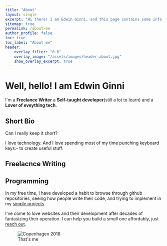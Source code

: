 ```yaml
---
title: "About"
layout: single
excerpt: "Hi there! I am Edwin Ginni, and this page contains some info about me I am comforable sharing with you"
sitemap: true
permalink: /about-me
author_profile: false
toc: true
toc_label: "About me"
header:
    overlay_filter: "0.6"
    overlay_image: "/assets/images/header-about.jpg"
    show_overlay_excerpt: true
---
```


# Well, hello! I am Edwin Ginni

I'm a **Freelance Writer** a **Self-taught developer**(still a lot to learn) and a **Lover of eveything tech**.

## Short Bio
Can I really keep it short?

I love technology. And I love spending most of my time punching keyboard keys:- to create useful stuff.  


## Freelacnce Writing


## Programming

In my free time, I have developed a habit to browse through github repositories, seeing how people write their code, and trying to implement in my [simple projects]().

I've come to love websites and their development after decades of fantasizing their operation. I can help you build a *small* one affordably, just [reach out]().

<figure>
  <img src="/assets/images/attachment-about.jpg" alt="Copenhagen 2018">
  <figcaption>That's me</figcaption>
</figure>


